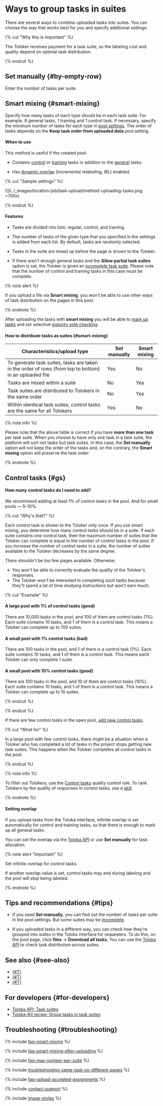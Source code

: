 # Ways to group tasks in suites

There are several ways to combine uploaded tasks into suites. You can choose the way that works best for you and specify additional settings.

{% cut "Why this is important" %}

The Toloker receives payment for a task suite, so the labeling cost and quality depend on optimal task distribution.

{% endcut %}

## Set manually {#by-empty-row}

Enter the number of tasks per suite.

## Smart mixing {#smart-mixing}

Specify how many tasks of each type should be in each task suite. For example, 8 general tasks, 1 training and 1 control task. If necessary, specify the minimum number of tasks for each type in [pool settings](pool-main.md). The order of tasks depends on the **Keep task order from uploaded data** pool setting.

#### When to use

This method is useful if the created pool:

- Contains [control](../../glossary.md#control-task) or [training](../../glossary.md#training-task) tasks in addition to the [general](../../glossary.md#general-task) tasks.

- Has [dynamic overlap](dynamic-overlap.md) (incremental relabeling, IRL) enabled.

{% cut "Sample settings" %}

![](../_images/location-job/task-upload/method-uploading-tasks.png =700x)

{% endcut %}

#### Features

- Tasks are divided into lists: regular, control, and training.

- The number of tasks of the given type that you specified in the settings is added from each list. By default, tasks are randomly selected.

- Tasks in the suite are mixed up before the page is shown to the Toloker.

- If there aren't enough general tasks and the **Allow partial task suites** option is set, the Toloker is given an [incomplete task suite](../../glossary.md#incomplete-task-suite). Please note that the number of control and training tasks in this case must be complete.

{% note alert %}

If you upload a file via **Smart mixing**, you won't be able to use other ways of task distribution on the pages in this pool.

{% endnote %}

After uploading the tasks with **smart mixing** you will be able to [mark up tasks](task_markup.md) and set selective [majority vote checking](mvote.md).

#### How to distribute tasks as suites {#smart-mixing}

| Characteristics/upload type                                                                            | Set manually | Smart mixing |
|--------------------------------------------------------------------------------------------------------|--------------|--------------|
| To generate task suites, tasks are taken in the order of rows (from top to bottom) in an uploaded file | Yes          | No           |
| Tasks are mixed within a suite                                                                         | No           | Yes          |
| Task suites are distributed to Tolokers in the same order                                              | No           | Yes          |
| Within identical task suites, control tasks are the same for all Tolokers                              | Yes          | No           |

{% note info %}

Please note that the above table is correct if you have **more than one task** per task suite. When you choose to have only one task in a task suite, the platform will sort not tasks but task suites. In this case, the **Set manually** option will not keep the order of the tasks and, on the contrary, the **Smart mixing** option will preserve the task order.

{% endnote %}

## Control tasks {#gs}

#### How many control tasks do I need to add?

We recommend adding at least 1% of control tasks in the pool. And for small pools — 5–10%.

{% cut "Why's that?" %}

Each control task is shown to the Toloker only once. If you use smart mixing, you determine how many control tasks should be in a suite. If each suite contains one control task, then the maximum number of suites that the Toloker can complete is equal to the number of control tasks in the pool. If you increase the number of control tasks in a suite, the number of suites available to the Toloker decreases by the same degree.

There shouldn't be too few pages available. Otherwise:

- You won't be able to correctly evaluate the quality of the Toloker's responses.
- The Toloker won't be interested in completing such tasks because they'll spend a lot of time studying instructions but won't earn much.

{% cut "Example" %}

#### A large pool with 1% of control tasks (good)

There are 10,000 tasks in the pool, and 100 of them are control tasks (1%). Each suite contains 10 tasks, and 1 of them is a control task. This means a Toloker can complete up to 100 suites.

#### A small pool with 1% control tasks (bad)

There are 100 tasks in the pool, and 1 of them is a control task (1%). Each suite contains 10 tasks, and 1 of them is a control task. This means each Toloker can only complete 1 suite.

#### A small pool with 10% control tasks (good)

There are 100 tasks in the pool, and 10 of them are control tasks (10%). Each suite contains 10 tasks, and 1 of them is a control task. This means a Toloker can complete up to 10 suites.

{% endcut %}

{% endcut %}

If there are few control tasks in the open pool, [add new control tasks](../troubleshooting/troubleshooting.md#add-gs).

{% cut "What for" %}

In a large pool with few control tasks, there might be a situation when a Toloker who has completed a lot of tasks in the project stops getting new task suites. This happens when the Toloker completes all control tasks in the pool.

{% endcut %}

{% note info %}

To filter out Tolokers, use the [Control tasks](control.md) quality control rule. To rank Tolokers by the quality of responses in control tasks, use a [skill](nav.md).

{% endnote %}

#### Setting overlap

If you upload tasks from the Toloka interface, infinite overlap is set automatically for control and training tasks, so that there is enough to mark up all general tasks.

You can set the overlap via the [Toloka API](../../glossary.md#toloka-api) or use **Set manually** for task allocation.

{% note alert "Important" %}

Set infinite overlap for control tasks.

If another overlap value is set, control tasks may end during labeling and the pool will stop being labeled.

{% endnote %}

## Tips and recommendations {#tips}

- If you used **Set manually**, you can find out the number of tasks per suite in the pool settings. But some suites may be [incomplete](../../glossary.md#incomplete-task-suite).

- If you uploaded tasks in a different way, you can check how they're grouped into suites in the Toloka interface for requesters. To do this, on the pool page, click **files** → **Download all tasks**. You can use the [Toloka API](../../glossary.md#toloka-api) to check task distribution across suites.

## See also {#see-also}

- [{#T}](train.md)
- [{#T}](task_markup.md)
- [{#T}](dynamic-overlap.md)

## For developers {#for-developers}

- [Toloka API: Task suites](https://toloka.ai/docs/api/api-reference/#tag--task-suite)
- [Toloka-Kit recipe: Group tasks in task suites](../../toloka-kit/recipes/create-task-suite.md)

## Troubleshooting {#troubleshooting}

{% include [faq-smart-mixing](../_includes/faq/adding-tasks-to-the-pool/smart-mixing.md) %}

{% include [faq-smart-mixing-after-uploading](../_includes/faq/adding-tasks-to-the-pool/smart-mixing-after-uploading.md) %}

{% include [faq-max-number-per-suite](../_includes/faq/adding-tasks-to-the-pool/max-number-per-suite.md) %}

{% include [troubleshooting-same-task-on-different-pages](../_includes/troubleshooting/adding-tasks-to-the-pool/same-task-on-different-pages.md) %}

{% include [faq-upload-accepted-assignments](../_includes/faq/adding-tasks-to-the-pool/upload-accepted-assignments.md) %}

{% include [contact-support](../_includes/contact-support.md) %}

{% include [image-styles](../../../_includes/image-styles-internal.md) %}